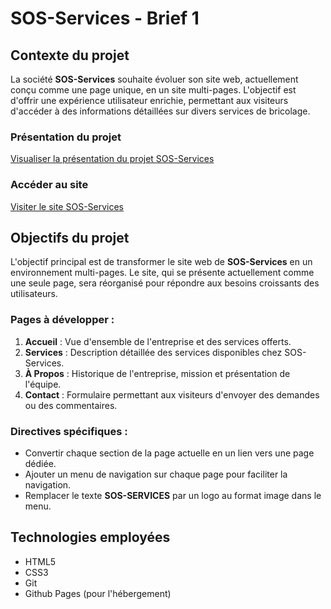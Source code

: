 # SOS-Services - Brief 1

## Contexte du projet

La société **SOS-Services** souhaite évoluer son site web, actuellement conçu comme une page unique, en un site multi-pages. L'objectif est d'offrir une expérience utilisateur enrichie, permettant aux visiteurs d'accéder à des informations détaillées sur divers services de bricolage.

### Présentation du projet
[Visualiser la présentation du projet SOS-Services](https://www.canva.com/design/DAGTFHsQ4_U/QPbx8ZW-a_mDYnMlC90O0A/edit?utm_content=DAGTFHsQ4_U&utm_campaign=designshare&utm_medium=link2&utm_source=sharebutton)

### Accéder au site
[Visiter le site SOS-Services](https://ilyassan.github.io/sos-services/)

## Objectifs du projet

L'objectif principal est de transformer le site web de **SOS-Services** en un environnement multi-pages. Le site, qui se présente actuellement comme une seule page, sera réorganisé pour répondre aux besoins croissants des utilisateurs.

### Pages à développer :
1. **Accueil** : Vue d'ensemble de l'entreprise et des services offerts.
2. **Services** : Description détaillée des services disponibles chez SOS-Services.
3. **À Propos** : Historique de l'entreprise, mission et présentation de l'équipe.
4. **Contact** : Formulaire permettant aux visiteurs d'envoyer des demandes ou des commentaires.

### Directives spécifiques :
- Convertir chaque section de la page actuelle en un lien vers une page dédiée.
- Ajouter un menu de navigation sur chaque page pour faciliter la navigation.
- Remplacer le texte **SOS-SERVICES** par un logo au format image dans le menu.

## Technologies employées

- HTML5
- CSS3
- Git
- Github Pages (pour l'hébergement)